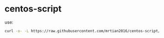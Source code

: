 # centos-script
use:
```bash
curl -o- -L https://raw.githubusercontent.com/mrtian2016/centos-script/master/initialize.sh | sudo bash
```
